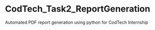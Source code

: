 # CodTech_Task2_ReportGeneration
Automated PDF report generation using python for CodTech Internship
